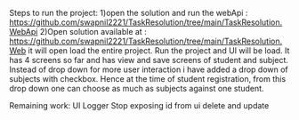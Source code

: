 Steps to run the project:
1)open the solution and run the webApi : https://github.com/swapnil2221/TaskResolution/tree/main/TaskResolution.WebApi
2)Open solution available at : https://github.com/swapnil2221/TaskResolution/tree/main/TaskResolution.Web 
it will open load the entire project. Run the project and UI will be load.
It has 4 screens so far and has view and save screens of student and subject.
Instead of drop down for more user interaction i have added a drop down of subjects with checkbox.
Hence  at the time of student registration, from this drop down one can choose as much as subjects against one student.

Remaining work:
UI Logger
Stop exposing id from ui
delete and update
